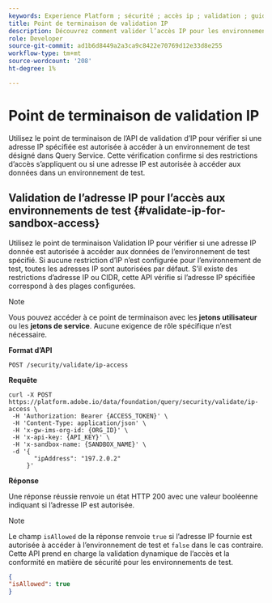 ```yaml
---
keywords: Experience Platform ; sécurité ; accès ip ; validation ; guide API ; service de requête ; vérification IP
title: Point de terminaison de validation IP
description: Découvrez comment valider l’accès IP pour les environnements de test dans Query Service à l’aide du point de terminaison de l’API de validation d’IP.
role: Developer
source-git-commit: ad1b6d8449a2a3ca9c8422e70769d12e33d8e255
workflow-type: tm+mt
source-wordcount: '208'
ht-degree: 1%

---
```


# Point de terminaison de validation IP

Utilisez le point de terminaison de l’API de validation d’IP pour vérifier si une adresse IP spécifiée est autorisée à accéder à un environnement de test désigné dans Query Service. Cette vérification confirme si des restrictions d’accès s’appliquent ou si une adresse IP est autorisée à accéder aux données dans un environnement de test.

## Validation de l’adresse IP pour l’accès aux environnements de test {#validate-ip-for-sandbox-access}

Utilisez le point de terminaison Validation IP pour vérifier si une adresse IP donnée est autorisée à accéder aux données de l’environnement de test spécifié. Si aucune restriction d’IP n’est configurée pour l’environnement de test, toutes les adresses IP sont autorisées par défaut. S’il existe des restrictions d’adresse IP ou CIDR, cette API vérifie si l’adresse IP spécifiée correspond à des plages configurées.

>[!NOTE]
>
>Vous pouvez accéder à ce point de terminaison avec les **jetons utilisateur** ou les **jetons de service**. Aucune exigence de rôle spécifique n’est nécessaire.

**Format d’API**

```http
POST /security/validate/ip-access
```

**Requête**

```shell
curl -X POST https://platform.adobe.io/data/foundation/query/security/validate/ip-access \
 -H 'Authorization: Bearer {ACCESS_TOKEN}' \
 -H 'Content-Type: application/json' \
 -H 'x-gw-ims-org-id: {ORG_ID}' \
 -H 'x-api-key: {API_KEY}' \
 -H 'x-sandbox-name: {SANDBOX_NAME}' \
 -d '{
       "ipAddress": "197.2.0.2"
     }'
```

**Réponse**

Une réponse réussie renvoie un état HTTP 200 avec une valeur booléenne indiquant si l’adresse IP est autorisée.

>[!NOTE]
>
>Le champ `isAllowed` de la réponse renvoie `true` si l’adresse IP fournie est autorisée à accéder à l’environnement de test et `false` dans le cas contraire. Cette API prend en charge la validation dynamique de l’accès et la conformité en matière de sécurité pour les environnements de test.

```json
{
"isAllowed": true
}
```
